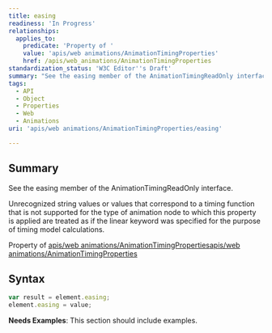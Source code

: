 ```yaml
---
title: easing
readiness: 'In Progress'
relationships:
  applies_to:
    predicate: 'Property of '
    value: 'apis/web animations/AnimationTimingProperties'
    href: /apis/web_animations/AnimationTimingProperties
standardization_status: 'W3C Editor''s Draft'
summary: "See the easing member of the AnimationTimingReadOnly interface.\n"
tags:
  - API
  - Object
  - Properties
  - Web
  - Animations
uri: 'apis/web animations/AnimationTimingProperties/easing'

---
```

## <span>Summary</span>

See the easing member of the AnimationTimingReadOnly interface.

Unrecognized string values or values that correspond to a timing function that is not supported for the type of animation node to which this property is applied are treated as if the linear keyword was specified for the purpose of timing model calculations.

Property of [apis/web animations/AnimationTimingProperties](/apis/web_animations/AnimationTimingProperties)[apis/web animations/AnimationTimingProperties](/apis/web_animations/AnimationTimingProperties)

## <span>Syntax</span>

``` js
var result = element.easing;
element.easing = value;
```

**Needs Examples**: This section should include examples.

